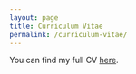 ```yaml
---
layout: page
title: Curriculum Vitae
permalink: /curriculum-vitae/
---
```


You can find my full CV [here](../assets/cv_arthur_thuy.pdf).

